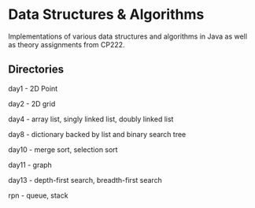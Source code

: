 # Data Structures & Algorithms

Implementations of various data structures and algorithms in Java as well as theory assignments from CP222.

## Directories

day1 - 2D Point

day2 - 2D grid

day4 - array list, singly linked list, doubly linked list

day8 - dictionary backed by list and binary search tree

day10 - merge sort, selection sort

day11 - graph

day13 - depth-first search, breadth-first search

rpn - queue, stack
